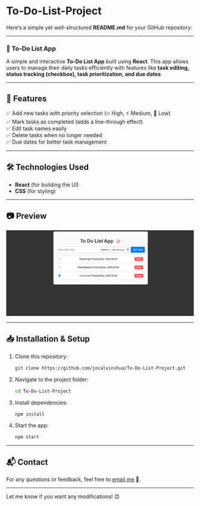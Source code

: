 # To-Do-List-Project
Here’s a simple yet well-structured **README.md** for your GitHub repository:  

---  

### 📝 **To-Do List App**  

A simple and interactive **To-Do List App** built using **React**. This app allows users to manage their daily tasks efficiently with features like **task editing, status tracking (checkbox), task prioritization, and due dates**.  

---  

## 🚀 **Features**  
✅ Add new tasks with priority selection (🔥 High, ⚡ Medium, 🌱 Low)  
✅ Mark tasks as completed (adds a line-through effect)  
✅ Edit task names easily  
✅ Delete tasks when no longer needed  
✅ Due dates for better task management  

---  

## 🛠 **Technologies Used**  
- **React** (for building the UI)  
- **CSS** (for styling)  

---  

## 📷 **Preview**  
![App Screenshot](src/img/ProjectDisplay.png)

---  

## 📥 **Installation & Setup**  
1. Clone this repository:  
   ```sh
   git clone https://github.com/jocalvinshua/To-Do-List-Project.git
   ```
2. Navigate to the project folder:  
   ```sh
   cd To-Do-List-Project
   ```
3. Install dependencies:  
   ```sh
   npm install
   ```
4. Start the app:  
   ```sh
   npm start
   ```

---   

## 📬 Contact
For any questions or feedback, feel free to [email me](mailto:calvinjoshua37@gmail.com) 🚀.

---

Let me know if you want any modifications! 😊
